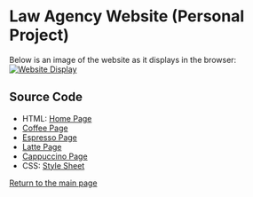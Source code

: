 # Law Agency Website (Personal Project)

Below is an image of the website as it displays in the browser:
[![Website Display](https://yt-embed.herokuapp.com/embed?v=StTqXEQ2l-Y)](https://www.youtube.com/watch?v=KtciOYQrbS8l-Y "Coffee Website")


## Source Code
- HTML: [Home Page](https://github.com/lizz02/cis110-p3/blob/main/p3/home.html)
- [Coffee Page](https://github.com/lizz02/cis110-p3/blob/main/p3/coffee.html)
- [Espresso Page](https://github.com/lizz02/cis110-p3/blob/main/p3/espresso.html)
- [Latte Page](https://github.com/lizz02/cis110-p3/blob/main/p3/latte.html)
- [Cappuccino Page](https://github.com/lizz02/cis110-p3/blob/main/p3/cappuccino.html)
- CSS: [Style Sheet](https://github.com/lizz02/cis110-p3/blob/main/p3/p3.css)



[Return to the main page](https://lizz02.github.io/)
